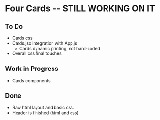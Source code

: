 # Four Cards -- STILL WORKING ON IT

## To Do
* Cards css
* Cards.jsx integration with App.js
  * Cards dynamic printing, not hard-coded
* Overall css final touches

## Work in Progress
* Cards components

## Done
* Raw html layout and basic css.
* Header is finished (html and css)